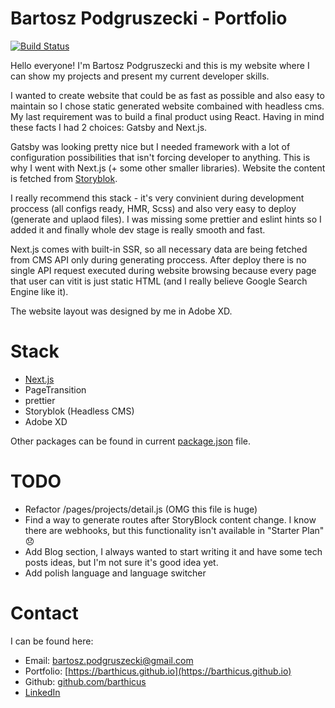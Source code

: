 # Bartosz Podgruszecki - Portfolio

[![Build Status](https://travis-ci.org/barthicus/portfolio.svg?branch=master)](https://travis-ci.org/barthicus/portfolio)

Hello everyone! I'm Bartosz Podgruszecki and this is my website where I can show my projects and present my current developer skills.

I wanted to create website that could be as fast as possible and also easy to maintain so I chose static generated website combained with headless cms.
My last requirement was to build a final product using React. Having in mind these facts I had 2 choices: Gatsby and Next.js. 

Gatsby was looking pretty nice but I needed framework with a lot of configuration possibilities that isn't forcing developer to anything. This is why I went with Next.js (+ some other smaller libraries). Website the content is fetched from [Storyblok](https://storyblok.com).

I really recommend this stack - it's very convinient during development proccess (all configs ready, HMR, Scss) and also very easy to deploy (generate and uplaod files). I was missing some prettier and eslint hints so I added it and finally whole dev stage is really smooth and fast.

Next.js comes with built-in SSR, so all necessary data are being fetched from CMS API only during generating proccess. After deploy there is no single API request executed during website browsing because every page that user can vitit is just static HTML (and I really believe Google Search Engine like it).

The website layout was designed by me in Adobe XD.

# Stack
* [Next.js](https://nextjs.org)
* PageTransition
* prettier
* Storyblok (Headless CMS)
* Adobe XD

Other packages can be found in current [package.json](https://github.com/barthicus/portfolio/blob/master/package.json) file.

# TODO
* Refactor /pages/projects/detail.js (OMG this file is huge)
* Find a way to generate routes after StoryBlock content change. I know there are webhooks, but this functionality isn't available in "Starter Plan" :disappointed:
* Add Blog section, I always wanted to start writing it and have some tech posts ideas, but I'm not sure it's good idea yet.
* Add polish language and language switcher

# Contact

I can be found here:
* Email: bartosz.podgruszecki@gmail.com
* Portfolio: [https://barthicus.github.io](https://barthicus.github.io)
* Github: [github.com/barthicus](https://github.com/barthicus)
* [LinkedIn](https://www.linkedin.com/in/bartosz-podgruszecki)